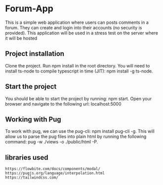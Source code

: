 # Forum-App
This is a simple web application where users can posts comments in a forum. They can create and login into their accounts (no security is provided). This application will be used in a stress test on the server where it will be hosted

## Project installation
Clone the project. Run npm install in the root directory. You will need to install ts-node to compile typescript in time (JIT): npm install -g ts-node. 

## Start the project
You should be able to start the project by running: npm start. Open your browser and navigate to the following url: localhost:5000

## Working with Pug
To work with pug, we can use the pug-cli: npm install pug-cli -g. This will allow us to parse the pug files into plain html by running the following command: pug -w ./views -o ./public/html -P.

## libraries used
```
https://flowbite.com/docs/components/modal/
https://pugjs.org/language/interpolation.html
https://tailwindcss.com/
```
